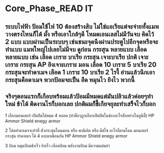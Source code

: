 # Core_Phase_READ IT

ระบบไฟฟ้า ป้อมใช้ไฟ 10 ต้องสร้างสิบ ไม่ใช่แอเรียแต่จะจ่ายทั้งแมพวางตรงไหนก็ได้ มั้ง หรือเอาใกล้ๆดี
โหมดเอนเลสไม่มีวันจบ คิดไว้ 2 แบบ แบบผ่านเป็นระบบๆ เช่นชนะจุดนึงผ่านประตูไปอีกจุดหรือจะทำแบบ แมพใหญ่ไปเลยไม่มีจบ ดูก่อน
กระสุน หลายแบบ เลือด หลายแบบ เช่น
เลือด เกราะ บาเรีย  กระสุน เจาะบาเรีย ปกติ เจาะเกราะ
กระสุน AP ยิงเจาะเกราะ มอน เลือด 10 เกราะ 5 บาเรีย 20 
กระสุนจะทำดาเมจ เลือด 1 เกราะ 10 บาเรีย 2  ไรงี้ อ่านแล้วนึกเอา
กระสุนคือดาเมจ พวกป้อมจะเป็น อึด หมุนไว ยิงไว พวกนี้
--------------------------------------------------------------------------------------------------------
จริงๆตอนแรกก็เกือบพร้อมแล้วป้อมมีหมดแต่มันปลิวแล้วค่อยๆทำใหม่ ช้าได้ ติดงานไรก็บอกเลย ปกติผมก็ขี้เกียจยุละทำเสร็จไวก็บอก 
--------------------------------------------------------------------------------------------------------

1
เลือกมอนเตอร์ เปิดปิดได้หมด 4 หลอด (ทำติ้กๆถูกเลือกเปิดปิดในช่องอะไรสักอย่างในยูนิตี้)
HP
Ammor
Shield
enegy armor 

2 โค้ดทำดาเมจจะทำที่ ตัวกระสุนโดนมอน หรือ พาติเคิล หรือ มีสไซ อะไรก็ตามโดน มอนเตอร์
กระสุน ทำดาเมจ ได้ 4 แบบเหมือนกัน
HP
Ammor
Shield
enegy armor 

3
ป้อม 
หมุนป้อมช้าเร็ว
ยิงเร็ว
เลือดป้อม
พลังงานป้อม
มีความแม่นยำ
